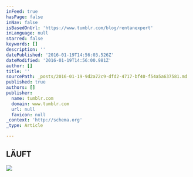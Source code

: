 ```yaml
---
inFeed: true
hasPage: false
inNav: false
isBasedOnUrl: 'https://www.tumblr.com/blog/rentanexpert'
inLanguage: null
starred: false
keywords: []
description: ''
datePublished: '2016-01-19T14:56:03.526Z'
dateModified: '2016-01-19T14:56:00.981Z'
author: []
title: ''
sourcePath: _posts/2016-01-19-9d2a72c9-dfd2-4717-bf40-f54a5a637581.md
published: true
authors: []
publisher:
  name: tumblr.com
  domain: www.tumblr.com
  url: null
  favicon: null
_context: 'http://schema.org'
_type: Article

---
```

## **LÄUFT**
![](https://49.media.tumblr.com/c6a5a439bbb263098a325cc0a49061f6/tumblr_midsjkBcFe1rhkfito1_500.gif)